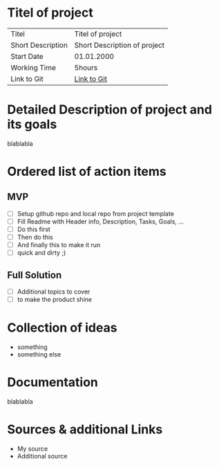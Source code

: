 # Titel of project

|   |   |
|---|---|
| Titel | Titel of project |
| Short Description | Short Description of project |
| Start Date | 01.01.2000 |
| Working Time | 5hours |
| Link to Git | [Link to Git](https://github.com/K4put23npu11i/ "Repo Link") |

# Detailed Description of project and its goals
blablabla

# Ordered list of action items
## MVP
- [ ] Setup github repo and local repo from project template
- [ ] Fill Readme with Header info, Description, Tasks, Goals, ...
- [ ] Do this first
- [ ] Then do this
- [ ] And finally this to make it run
- [ ] quick and dirty ;)

## Full Solution
- [ ] Additional topics to cover
- [ ] to make the product shine

# Collection of ideas
- something
- something else


# Documentation
blablabla


# Sources & additional Links
- My source
- Additional source